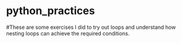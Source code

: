 # python_practices

#These are some exercises I did to try out loops and understand how nesting loops can achieve the required conditions.
